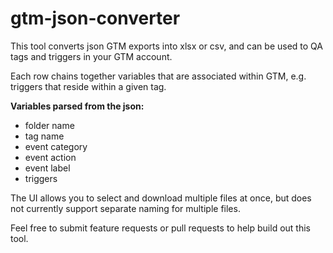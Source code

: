 # gtm-json-converter
This tool converts json GTM exports into xlsx or csv, and can be used to QA tags and triggers in your GTM account. 

Each row chains together variables that are associated within GTM, e.g. triggers that reside within a given tag.

**Variables parsed from the json:** 
* folder name
* tag name
* event category
* event action
* event label
* triggers

The UI allows you to select and download multiple files at once, but does not currently support separate naming for multiple files.

Feel free to submit feature requests or pull requests to help build out this tool.
